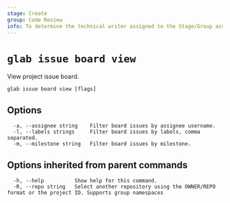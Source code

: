 ```yaml
---
stage: Create
group: Code Review
info: To determine the technical writer assigned to the Stage/Group associated with this page, see https://about.gitlab.com/handbook/product/ux/technical-writing/#assignments
---
```


<!--
This documentation is auto generated by a script.
Please do not edit this file directly. Run `make gen-docs` instead.
-->

# `glab issue board view`

View project issue board.

```plaintext
glab issue board view [flags]
```

## Options

```plaintext
  -a, --assignee string    Filter board issues by assignee username.
  -l, --labels strings     Filter board issues by labels, comma separated.
  -m, --milestone string   Filter board issues by milestone.
```

## Options inherited from parent commands

```plaintext
  -h, --help          Show help for this command.
  -R, --repo string   Select another repository using the OWNER/REPO format or the project ID. Supports group namespaces
```

